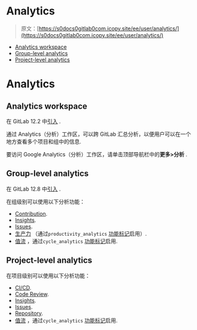 # Analytics

> 原文：[https://s0docs0gitlab0com.icopy.site/ee/user/analytics/](https://s0docs0gitlab0com.icopy.site/ee/user/analytics/)

*   [Analytics workspace](#analytics-workspace)
*   [Group-level analytics](#group-level-analytics)
*   [Project-level analytics](#project-level-analytics)

# Analytics[](#analytics "Permalink")

## Analytics workspace[](#analytics-workspace "Permalink")

在 GitLab 12.2 中[引入](https://gitlab.com/gitlab-org/gitlab/-/issues/12077) .

通过 Analytics（分析）工作区，可以跨 GitLab 汇总分析，以便用户可以在一个地方查看多个项目和组中的信息.

要访问 Google Analytics（分析）工作区，请单击顶部导航栏中的**更多>分析** .

## Group-level analytics[](#group-level-analytics "Permalink")

在 GitLab 12.8 中[引入](https://gitlab.com/gitlab-org/gitlab/-/issues/195979) .

在组级别可以使用以下分析功能：

*   [Contribution](../group/contribution_analytics/index.html).
*   [Insights](../group/insights/index.html).
*   [Issues](../group/issues_analytics/index.html).
*   [生产力](productivity_analytics.html) （通过`productivity_analytics` [功能标记](../../development/feature_flags/development.html#enabling-a-feature-flag-in-development)启用）.
*   [值流](value_stream_analytics.html) ，通过`cycle_analytics` [功能标记](../../development/feature_flags/development.html#enabling-a-feature-flag-in-development)启用.

## Project-level analytics[](#project-level-analytics "Permalink")

在项目级别可以使用以下分析功能：

*   [CI/CD](../../ci/pipelines/index.html#pipeline-success-and-duration-charts).
*   [Code Review](code_review_analytics.html).
*   [Insights](../group/insights/index.html).
*   [Issues](../group/issues_analytics/index.html).
*   [Repository](repository_analytics.html).
*   [值流](value_stream_analytics.html) ，通过`cycle_analytics` [功能标记](../../development/feature_flags/development.html#enabling-a-feature-flag-in-development)启用.